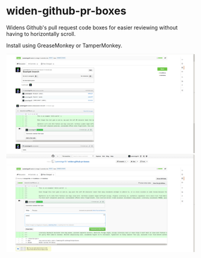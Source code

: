 widen-github-pr-boxes
=====================

Widens Github's pull request code boxes for easier reviewing without having to horizontally scroll.

Install using GreaseMonkey or TamperMonkey.

![Pull request comments section.][example1]
![Pull request code review section.][example2]

[example1]: example1.png
[example2]: example2.png
